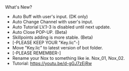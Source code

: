 What's New?
- Auto Buff with user's input. (DK only)
- Auto Change Channel with user's input.
- Auto Tutorial LV.1-3 is disabled until next update.
- Auto Close POP-UP. (Beta)
- Skillpoints adding is more stable. (Beta)
- [-PLEASE KEEP YOUR "Key.lic"-] 
- Move "Key.lic" to latest version of bot folder.
- [-PLEASE REMEMBER-]
- Rename your Nox to something like ie. Nox_01, Nox_02.
- Tutorial: https://youtu.be/d-gGJ7zEjRw
